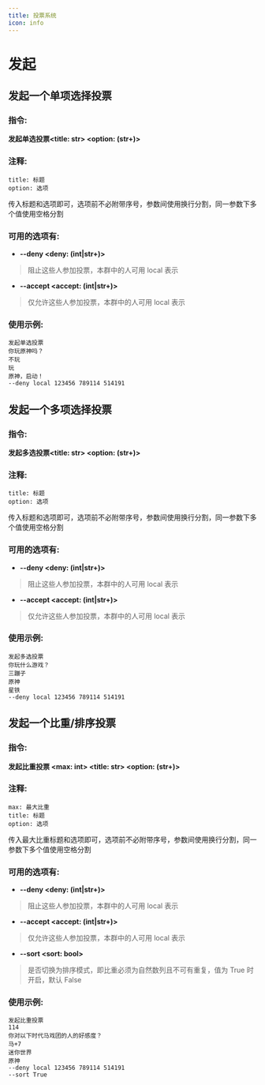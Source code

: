 ```yaml
---
title: 投票系统
icon: info
---
```


# 发起

## 发起一个单项选择投票

### 指令:

**发起单选投票&lt;title: str&gt; &lt;option: (str+)&gt;**

### 注释:

```
title: 标题
option: 选项
```

传入标题和选项即可，选项前不必附带序号，参数间使用换行分割，同一参数下多个值使用空格分割

### 可用的选项有:

- **--deny &lt;deny: (int|str+)&gt;**

> 阻止这些人参加投票，本群中的人可用 local 表示

- **--accept &lt;accept: (int|str+)&gt;**

> 仅允许这些人参加投票，本群中的人可用 local 表示

### 使用示例:

```
发起单选投票
你玩原神吗？
不玩
玩
原神，启动！
--deny local 123456 789114 514191
```

## 发起一个多项选择投票

### 指令:

**发起多选投票&lt;title: str&gt; &lt;option: (str+)&gt;**

### 注释:

```
title: 标题
option: 选项
```

传入标题和选项即可，选项前不必附带序号，参数间使用换行分割，同一参数下多个值使用空格分割

### 可用的选项有:

- **--deny &lt;deny: (int|str+)&gt;**

> 阻止这些人参加投票，本群中的人可用 local 表示

- **--accept &lt;accept: (int|str+)&gt;**

> 仅允许这些人参加投票，本群中的人可用 local 表示

### 使用示例:

```shell
发起多选投票
你玩什么游戏？
三蹦子
原神
星铁
--deny local 123456 789114 514191
```

## 发起一个比重/排序投票

### 指令:

**发起比重投票 &lt;max: int&gt; &lt;title: str&gt; &lt;option: (str+)&gt;**

### 注释:

```
max: 最大比重
title: 标题
option: 选项
```

传入最大比重标题和选项即可，选项前不必附带序号，参数间使用换行分割，同一参数下多个值使用空格分割

### 可用的选项有:

- **--deny &lt;deny: (int|str+)&gt;**

> 阻止这些人参加投票，本群中的人可用 local 表示

- **--accept &lt;accept: (int|str+)&gt;**

> 仅允许这些人参加投票，本群中的人可用 local 表示

- **--sort &lt;sort: bool&gt;**

> 是否切换为排序模式，即比重必须为自然数列且不可有重复，值为 True 时开启，默认 False

### 使用示例:

```
发起比重投票
114
你对以下时代马戏团的人的好感度？
马+7
迷你世界
原神
--deny local 123456 789114 514191
--sort True
```
